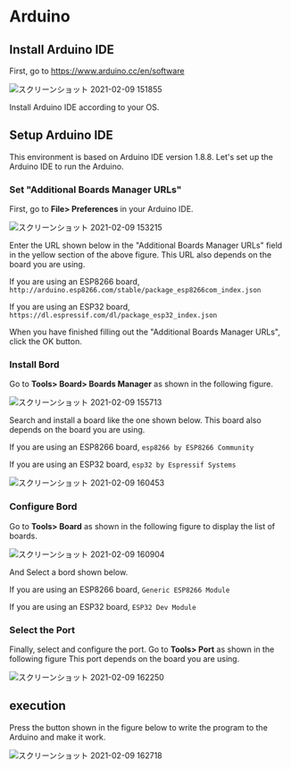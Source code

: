 # Arduino

## Install Arduino IDE
First, go to https://www.arduino.cc/en/software

![スクリーンショット 2021-02-09 151855](https://user-images.githubusercontent.com/52157596/107323749-2aed0500-6aea-11eb-9e56-1ba9fd5ad7bf.png)

Install Arduino IDE according to your OS.

## Setup Arduino IDE
This environment is based on Arduino IDE version 1.8.8.
Let's set up the Arduino IDE to run the Arduino.

### Set "Additional Boards Manager URLs"
First, go to **File> Preferences** in your Arduino IDE.

![スクリーンショット 2021-02-09 153215](https://user-images.githubusercontent.com/52157596/107324809-03973780-6aec-11eb-8f3b-55697ce53d6a.png)

Enter the URL shown below in the "Additional Boards Manager URLs" field in the yellow section of the above figure.
This URL also depends on the board you are using.

If you are using an ESP8266 board,
`http://arduino.esp8266.com/stable/package_esp8266com_index.json`

If you are using an ESP32 board,
`https://dl.espressif.com/dl/package_esp32_index.json`

When you have finished filling out the "Additional Boards Manager URLs", click the OK button.

### Install Bord
Go to **Tools> Board> Boards Manager** as shown in the following figure.

![スクリーンショット 2021-02-09 155713](https://user-images.githubusercontent.com/52157596/107326865-81107700-6aef-11eb-9019-56fb30720b35.png)

Search and install a board like the one shown below.
This board also depends on the board you are using.

If you are using an ESP8266 board,
`esp8266 by ESP8266 Community`

If you are using an ESP32 board,
`esp32 by Espressif Systems`

![スクリーンショット 2021-02-09 160453](https://user-images.githubusercontent.com/52157596/107327509-94701200-6af0-11eb-907a-df64e8aaacb5.png)


### Configure Bord
Go to **Tools> Board** as shown in the following figure to display the list of boards.

![スクリーンショット 2021-02-09 160904](https://user-images.githubusercontent.com/52157596/107327853-28da7480-6af1-11eb-8dab-60904e218c38.png)

And Select a bord shown below.

If you are using an ESP8266 board,
`Generic ESP8266 Module`

If you are using an ESP32 board,
`ESP32 Dev Module`

### Select the Port
Finally, select and configure the port.
Go to **Tools> Port** as shown in the following figure
This port depends on the board you are using.

![スクリーンショット 2021-02-09 162250](https://user-images.githubusercontent.com/52157596/107329189-29740a80-6af3-11eb-8489-05c13d983166.png)

## execution
Press the button shown in the figure below to write the program to the Arduino and make it work.

![スクリーンショット 2021-02-09 162718](https://user-images.githubusercontent.com/52157596/107329616-bd45d680-6af3-11eb-92b4-e9ee8343bcc1.png)
